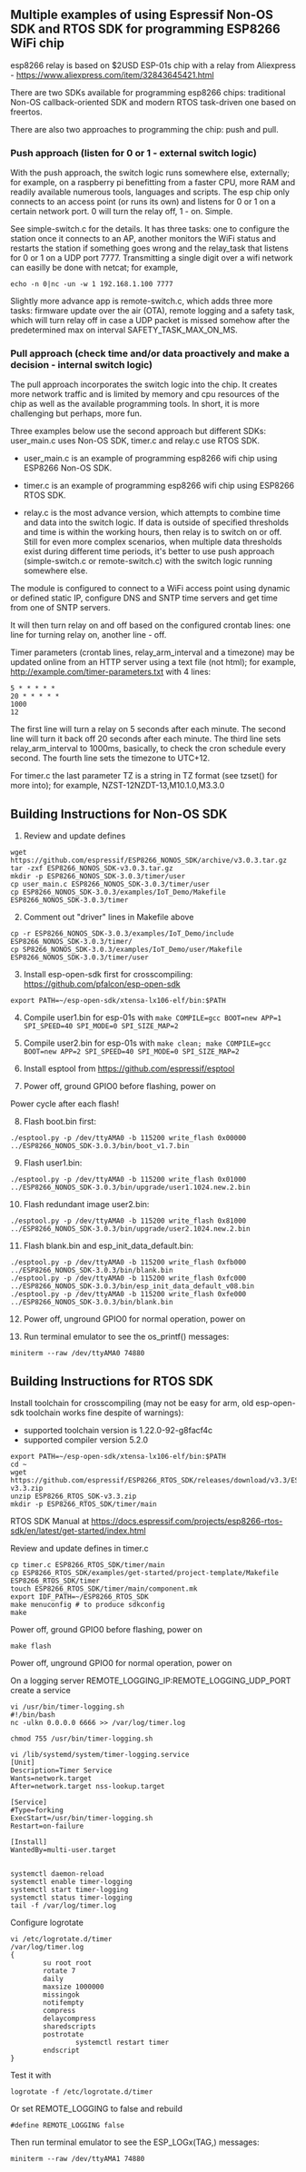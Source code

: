 
## Multiple examples of using Espressif Non-OS SDK and RTOS SDK for programming ESP8266 WiFi chip

esp8266 relay is based on $2USD ESP-01s chip with a relay from Aliexpress - https://www.aliexpress.com/item/32843645421.html

There are two SDKs available for programming esp8266 chips: traditional Non-OS callback-oriented SDK and modern RTOS task-driven one based on freertos.

There are also two approaches to programming the chip: push and pull. 

### Push approach (listen for 0 or 1 - external switch logic)

With the push approach, the switch logic runs somewhere else, externally; for example, on a raspberry pi benefitting from a faster CPU, more RAM and readily available numerous tools, languages and scripts. The esp chip only connects to an access point (or runs its own) and listens for 0 or 1 on a certain network port. 0 will turn the relay off, 1 - on. Simple. 

See simple-switch.c for the details. It has three tasks: one to configure the station once it connects to an AP, another monitors the WiFi status and restarts the station if something goes wrong and the relay_task that listens for 0 or 1 on a UDP port 7777. Transmitting a single digit over a wifi network can easilly be done with netcat; for example,

```
echo -n 0|nc -un -w 1 192.168.1.100 7777
```

Slightly more advance app is remote-switch.c, which adds three more tasks: firmware update over the air (OTA), remote logging and a safety task, which will turn relay off in case a UDP packet is missed somehow after the predetermined max on interval SAFETY_TASK_MAX_ON_MS.

### Pull approach (check time and/or data proactively and make a decision - internal switch logic)

The pull approach incorporates the switch logic into the chip. It creates more network traffic and is limited by memory and cpu resources of the chip as well as the available programming tools. In short, it is more challenging but perhaps, more fun.

Three examples below use the second approach but different SDKs: user_main.c uses Non-OS SDK, timer.c and relay.c use RTOS SDK. 

* user_main.c is an example of programming esp8266 wifi chip using ESP8266 Non-OS SDK.

* timer.c is an example of programming esp8266 wifi chip using ESP8266 RTOS SDK.

* relay.c is the most advance version, which attempts to combine time and data into the switch logic. If data is outside of specified thresholds and time is within the working hours, then relay is to switch on or off. Still for even more complex scenarios, when multiple data thresholds exist during different time periods, it's better to use push approach (simple-switch.c or remote-switch.c) with the switch logic running somewhere else.

The module is configured to connect to a WiFi access point using dynamic or defined static IP, configure DNS and SNTP time servers
and get time from one of SNTP servers.

It will then turn relay on and off based on the configured crontab lines: one line for turning relay on, another line - off.

Timer parameters (crontab lines, relay_arm_interval and a timezone) may be updated online from an HTTP server using a text file (not html); for example, http://example.com/timer-parameters.txt with 4 lines:

```
5 * * * * *
20 * * * * *
1000
12
```

The first line will turn a relay on 5 seconds after each minute. The second line will turn it back off 20 seconds after each minute. The third line sets relay_arm_interval to 1000ms, basically, to check the cron schedule every second. The fourth line sets the timezone to UTC+12.

For timer.c the last parameter TZ is a string in TZ format (see tzset() for more into); for example, NZST-12NZDT-13,M10.1.0,M3.3.0

## Building Instructions for Non-OS SDK

1. Review and update defines

```
wget https://github.com/espressif/ESP8266_NONOS_SDK/archive/v3.0.3.tar.gz
tar -zxf ESP8266_NONOS_SDK-v3.0.3.tar.gz
mkdir -p ESP8266_NONOS_SDK-3.0.3/timer/user
cp user_main.c ESP8266_NONOS_SDK-3.0.3/timer/user
cp ESP8266_NONOS_SDK-3.0.3/examples/IoT_Demo/Makefile ESP8266_NONOS_SDK-3.0.3/timer
```

2. Comment out "driver" lines in Makefile above

```
cp -r ESP8266_NONOS_SDK-3.0.3/examples/IoT_Demo/include ESP8266_NONOS_SDK-3.0.3/timer/
cp SP8266_NONOS_SDK-3.0.3/examples/IoT_Demo/user/Makefile ESP8266_NONOS_SDK-3.0.3/timer/user 
```

3. Install esp-open-sdk first for crosscompiling: https://github.com/pfalcon/esp-open-sdk

```
export PATH=~/esp-open-sdk/xtensa-lx106-elf/bin:$PATH
```

4. Compile user1.bin for esp-01s with `make COMPILE=gcc BOOT=new APP=1 SPI_SPEED=40 SPI_MODE=0 SPI_SIZE_MAP=2`

5. Compile user2.bin for esp-01s with `make clean; make COMPILE=gcc BOOT=new APP=2 SPI_SPEED=40 SPI_MODE=0 SPI_SIZE_MAP=2`

6. Install esptool from https://github.com/espressif/esptool

7. Power off, ground GPIO0 before flashing, power on

Power cycle after each flash!

8. Flash boot.bin first:

```
./esptool.py -p /dev/ttyAMA0 -b 115200 write_flash 0x00000 ../ESP8266_NONOS_SDK-3.0.3/bin/boot_v1.7.bin
```

9. Flash user1.bin:

```
./esptool.py -p /dev/ttyAMA0 -b 115200 write_flash 0x01000 ../ESP8266_NONOS_SDK-3.0.3/bin/upgrade/user1.1024.new.2.bin
```

10. Flash redundant image user2.bin:

```
./esptool.py -p /dev/ttyAMA0 -b 115200 write_flash 0x81000 ../ESP8266_NONOS_SDK-3.0.3/bin/upgrade/user2.1024.new.2.bin
```

11. Flash blank.bin and esp_init_data_default.bin:

```
./esptool.py -p /dev/ttyAMA0 -b 115200 write_flash 0xfb000 ../ESP8266_NONOS_SDK-3.0.3/bin/blank.bin
./esptool.py -p /dev/ttyAMA0 -b 115200 write_flash 0xfc000 ../ESP8266_NONOS_SDK-3.0.3/bin/esp_init_data_default_v08.bin
./esptool.py -p /dev/ttyAMA0 -b 115200 write_flash 0xfe000 ../ESP8266_NONOS_SDK-3.0.3/bin/blank.bin
```

12. Power off, unground GPIO0 for normal operation, power on

13. Run terminal emulator to see the os_printf() messages:

```
miniterm --raw /dev/ttyAMA0 74880
```

## Building Instructions for RTOS SDK

Install toolchain for crosscompiling (may not be easy for arm, old esp-open-sdk toolchain works fine despite of warnings):
 * supported toolchain version is 1.22.0-92-g8facf4c
 * supported compiler version 5.2.0

```
export PATH=~/esp-open-sdk/xtensa-lx106-elf/bin:$PATH
cd ~
wget https://github.com/espressif/ESP8266_RTOS_SDK/releases/download/v3.3/ESP8266_RTOS_SDK-v3.3.zip
unzip ESP8266_RTOS_SDK-v3.3.zip
mkdir -p ESP8266_RTOS_SDK/timer/main
```

RTOS SDK Manual at https://docs.espressif.com/projects/esp8266-rtos-sdk/en/latest/get-started/index.html

Review and update defines in timer.c

```
cp timer.c ESP8266_RTOS_SDK/timer/main
cp ESP8266_RTOS_SDK/examples/get-started/project-template/Makefile ESP8266_RTOS_SDK/timer
touch ESP8266_RTOS_SDK/timer/main/component.mk
export IDF_PATH=~/ESP8266_RTOS_SDK
make menuconfig # to produce sdkconfig
make
```

Power off, ground GPIO0 before flashing, power on

```
make flash
```

Power off, unground GPIO0 for normal operation, power on

On a logging server REMOTE_LOGGING_IP:REMOTE_LOGGING_UDP_PORT create a service

```
vi /usr/bin/timer-logging.sh
#!/bin/bash
nc -ulkn 0.0.0.0 6666 >> /var/log/timer.log

chmod 755 /usr/bin/timer-logging.sh

vi /lib/systemd/system/timer-logging.service
[Unit]
Description=Timer Service
Wants=network.target
After=network.target nss-lookup.target

[Service]
#Type=forking
ExecStart=/usr/bin/timer-logging.sh
Restart=on-failure

[Install]
WantedBy=multi-user.target


systemctl daemon-reload
systemctl enable timer-logging
systemctl start timer-logging
systemctl status timer-logging
tail -f /var/log/timer.log
```
Configure logrotate

```
vi /etc/logrotate.d/timer
/var/log/timer.log
{
        su root root
        rotate 7
        daily
        maxsize 1000000
        missingok
        notifempty
        compress
        delaycompress
        sharedscripts
        postrotate
                systemctl restart timer
        endscript
}
```

Test it with

```
logrotate -f /etc/logrotate.d/timer
```

Or set REMOTE_LOGGING to false and rebuild

```
#define REMOTE_LOGGING false
```

Then run terminal emulator to see the ESP_LOGx(TAG,) messages:

```
miniterm --raw /dev/ttyAMA1 74880
```
